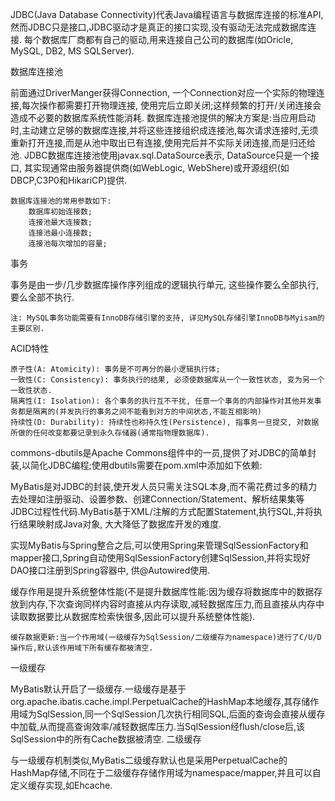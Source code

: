 JDBC(Java Database Connectivity)代表Java编程语言与数据库连接的标准API,然而JDBC只是接口,JDBC驱动才是真正的接口实现,没有驱动无法完成数据库连接. 每个数据库厂商都有自己的驱动,用来连接自己公司的数据库(如Oricle, MySQL, DB2, MS SQLServer). 

数据库连接池

前面通过DriverManger获得Connection, 一个Connection对应一个实际的物理连接,每次操作都需要打开物理连接, 使用完后立即关闭;这样频繁的打开/关闭连接会造成不必要的数据库系统性能消耗.
数据库连接池提供的解决方案是:当应用启动时,主动建立足够的数据库连接,并将这些连接组织成连接池,每次请求连接时,无须重新打开连接,而是从池中取出已有连接,使用完后并不实际关闭连接,而是归还给池.
JDBC数据库连接池使用javax.sql.DataSource表示, DataSource只是一个接口, 其实现通常由服务器提供商(如WebLogic, WebShere)或开源组织(如DBCP,C3P0和HikariCP)提供.

    数据库连接池的常用参数如下:
        数据库初始连接数;
        连接池最大连接数;
        连接池最小连接数;
        连接池每次增加的容量;
事务

事务是由一步/几步数据库操作序列组成的逻辑执行单元, 这些操作要么全部执行, 要么全部不执行.

    注: MySQL事务功能需要有InnoDB存储引擎的支持, 详见MySQL存储引擎InnoDB与Myisam的主要区别.

ACID特性

    原子性(A: Atomicity): 事务是不可再分的最小逻辑执行体;
    一致性(C: Consistency): 事务执行的结果, 必须使数据库从一个一致性状态, 变为另一个一致性状态.
    隔离性(I: Isolation): 各个事务的执行互不干扰, 任意一个事务的内部操作对其他并发事务都是隔离的(并发执行的事务之间不能看到对方的中间状态,不能互相影响)
    持续性(D: Durability): 持续性也称持久性(Persistence), 指事务一旦提交, 对数据所做的任何改变都要记录到永久存储器(通常指物理数据库).


commons-dbutils是Apache Commons组件中的一员,提供了对JDBC的简单封装,以简化JDBC编程;使用dbutils需要在pom.xml中添加如下依赖:

MyBatis是对JDBC的封装,使开发人员只需关注SQL本身,而不需花费过多的精力去处理如注册驱动、设置参数、创建Connection/Statement、解析结果集等JDBC过程性代码.MyBatis基于XML/注解的方式配置Statement,执行SQL,并将执行结果映射成Java对象, 大大降低了数据库开发的难度.

实现MyBatis与Spring整合之后,可以使用Spring来管理SqlSessionFactory和mapper接口,Spring自动使用SqlSessionFactory创建SqlSession,并将实现好DAO接口注册到Spring容器中, 供@Autowired使用.


缓存作用是提升系统整体性能(不是提升数据库性能:因为缓存将数据库中的数据存放到内存,下次查询同样内容时直接从内存读取,减轻数据库压力,而且直接从内存中读取数据要比从数据库检索快很多,因此可以提升系统整体性能).

    缓存数据更新:当一个作用域(一级缓存为SqlSession/二级缓存为namespace)进行了C/U/D操作后,默认该作用域下所有缓存都被清空.

一级缓存

MyBatis默认开启了一级缓存.一级缓存是基于org.apache.ibatis.cache.impl.PerpetualCache的HashMap本地缓存,其存储作用域为SqlSession,同一个SqlSession几次执行相同SQL,后面的查询会直接从缓存中加载,从而提高查询效率/减轻数据库压力.当SqlSession经flush/close后,该SqlSession中的所有Cache数据被清空.
二级缓存

与一级缓存机制类似,MyBatis二级缓存默认也是采用PerpetualCache的HashMap存储,不同在于二级缓存存储作用域为namespace/mapper,并且可以自定义缓存实现,如Ehcache.